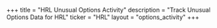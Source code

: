 +++
title = "HRL Unusual Options Activity"
description = "Track Unusual Options Data for HRL"
ticker = "HRL"
layout = "options_activity"
+++

